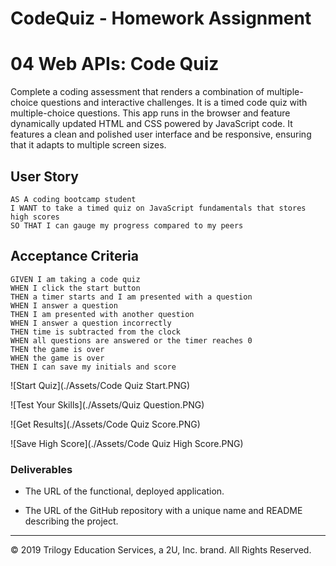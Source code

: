 # CodeQuiz - Homework Assignment

# 04 Web APIs: Code Quiz
Complete a coding assessment that renders a combination of multiple-choice questions and interactive challenges. It is a timed code quiz with multiple-choice questions. This app runs in the browser and feature dynamically updated HTML and CSS powered by JavaScript code. It features a clean and polished user interface and be responsive, ensuring that it adapts to multiple screen sizes.

## User Story

```
AS A coding bootcamp student
I WANT to take a timed quiz on JavaScript fundamentals that stores high scores
SO THAT I can gauge my progress compared to my peers
```

## Acceptance Criteria

```
GIVEN I am taking a code quiz
WHEN I click the start button
THEN a timer starts and I am presented with a question
WHEN I answer a question
THEN I am presented with another question
WHEN I answer a question incorrectly
THEN time is subtracted from the clock
WHEN all questions are answered or the timer reaches 0
THEN the game is over
WHEN the game is over
THEN I can save my initials and score
```


![Start Quiz](./Assets/Code Quiz Start.PNG)

![Test Your Skills](./Assets/Quiz Question.PNG)

![Get Results](./Assets/Code Quiz Score.PNG)

![Save High Score](./Assets/Code Quiz High Score.PNG)


### Deliverables

* The URL of the functional, deployed application.

* The URL of the GitHub repository with a unique name and README describing the project.

- - -
© 2019 Trilogy Education Services, a 2U, Inc. brand. All Rights Reserved.
